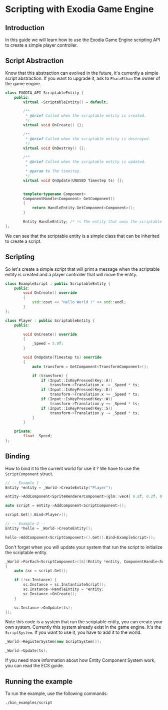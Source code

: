 # Scripting with Exodia Game Engine

## Introduction

In this guide we will learn how to use the Exodia Game Engine scripting API to create a simple player controller.

## Script Abstraction

Know that this abstraction can evolved in the future, it's currently a simple script abstraction.
If you want to upgrade it, ask to `PharaEthan` the owner of the game engine.

```cpp
class EXODIA_API ScriptableEntity {
    public:
        virtual ~ScriptableEntity() = default; 

        /**
         * @brief Called when the scriptable entity is created.
         */
        virtual void OnCreate() {};

        /**
         * @brief Called when the scriptable entity is destroyed.
         */
        virtual void OnDestroy() {};

        /**
         * @brief Called when the scriptable entity is updated.
         *
         * @param ts The timestep.
         */
        virtual void OnUpdate(UNUSED Timestep ts) {};


        template<typename Component>
        ComponentHandle<Component> GetComponent()
        {
            return HandleEntity.GetComponent<Component>();
        }

        Entity HandleEntity; /* !< The entity that owns the scriptable entity. */
};
```

We can see that the scriptable entity is a simple class that can be inherited to create a script.

## Scripting

So let's create a simple script that will print a message when the scriptable entity is created and a player controller that will move the entity.

```cpp
class ExampleScript : public ScriptableEntity {
    public:
        void OnCreate() override
        {
            std::cout << "Hello World !" << std::endl;
        }
};

class Player : public ScriptableEntity {
    public:

        void OnCreate() override
        {
            _Speed = 5.0f;
        }

        void OnUpdate(Timestep ts) override
        {
            auto transform = GetComponent<TransformComponent>();

            if (transform) {
                if (Input::IsKeyPressed(Key::A))
                    transform->Translation.x -= _Speed * ts;
                if (Input::IsKeyPressed(Key::D))
                    transform->Translation.x += _Speed * ts;
                if (Input::IsKeyPressed(Key::W))
                    transform->Translation.y += _Speed * ts;
                if (Input::IsKeyPressed(Key::S))
                    transform->Translation.y -= _Speed * ts;
            }
        }

    private:
        float _Speed;
};
```

## Binding

How to bind it to the current world for use it ?
We have to use the `ScriptComponent` struct.

```cpp
// -- Example 1 --
Entity *entity = _World->CreateEntity("Player");

entity->AddComponent<SpriteRendererComponent>(glm::vec4{ 0.8f, 0.2f, 0.3f, 1.0f });

auto script = entity->AddComponent<ScriptComponent>();

script.Get().Bind<Player>();

// -- Example 2 --
Entity *hello = _World->CreateEntity();

hello->AddComponent<ScriptComponent>().Get().Bind<ExampleScript>();
```

Don't forget when you will update your system that run the script to initialize the scriptable entity.

```cpp
_World->ForEach<ScriptComponent>([&](Entity *entity, ComponentHandle<ScriptComponent> script)
{
    auto &sc = script.Get();

    if (!sc.Instance) {
        sc.Instance = sc.InstantiateScript();
        sc.Instance->HandleEntity = *entity;
        sc.Instance->OnCreate();
    }

    sc.Instance->OnUpdate(ts);
});
```

Note this code is a system that run the scriptable entity, you can create your own system.
Currently this system already exist in the game engine. It's the `ScriptSystem`.
If you want to use it, you have to add it to the world.

```cpp
_World->RegisterSystem(new ScriptSystem());

_World->Update(ts);
```

If you need more information about how Entity Component System work, you can read the ECS guide.

## Running the example

To run the example, use the following commands:

```bash
./bin_examples/script
```
